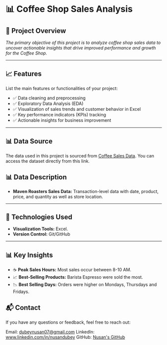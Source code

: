 # 📊 Coffee Shop Sales Analysis 

## 🚀 Project Overview 
_The primary objective of this project is to analyze coffee shop sales data to uncover actionable insights that drive improved performance and growth for the Coffee Shop._

---

## 📈 Features
List the main features or functionalities of your project:
- ✅ Data cleaning and preprocessing  
- ✅ Exploratory Data Analysis (EDA)  
- ✅ Visualization of sales trends and customer behavior in Excel 
- ✅ Key performance indicators (KPIs) tracking  
- ✅ Actionable insights for business improvement  

---

## 📊 Data Source

The data used in this project is sourced from [Coffee Sales Data](https://mavenanalytics.io/data-playground?order=date_added%2Cdesc&search=Coffee). You can access the dataset directly from this link.


## 📊 Data Description
- **Maven Roasters Sales Data:** Transaction-level data with date, product, price, and quantity as well as store location.
 
---

## 🔧 Technologies Used
- **Visualization Tools:** Excel.
- **Version Control:** Git/GitHub  

---

## 📊 Key Insights
- ☕ **Peak Sales Hours:** Most sales occur between 8-10 AM.  
- 📈 **Best-Selling Products:** Barista Espresso were sold the most. 
- 📉 **Best Selling Days:** Orders were higher on Mondays, Thursdays and Fridays.  


## 📬 Contact
If you have any questions or feedback, feel free to reach out:

Email: dubeynusan07@gmail.com
LinkedIn: www.linkedin.com/in/nusandubey
GitHub: [Nusan's GitHub](https://github.com/NUS1996)
